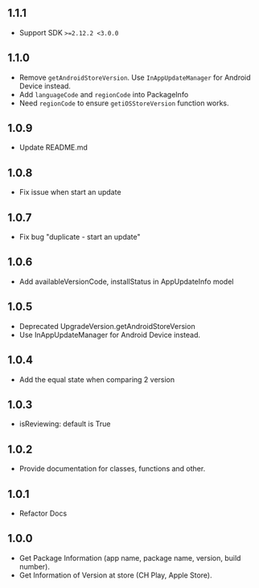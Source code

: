 ## 1.1.1

* Support SDK `>=2.12.2 <3.0.0`

## 1.1.0

* Remove `getAndroidStoreVersion`. Use `InAppUpdateManager` for Android Device instead.
* Add `languageCode` and `regionCode` into PackageInfo
* Need `regionCode` to ensure `getiOSStoreVersion` function works.

## 1.0.9

* Update README.md

## 1.0.8

* Fix issue when start an update

## 1.0.7

* Fix bug "duplicate - start an update"

## 1.0.6

* Add availableVersionCode, installStatus in AppUpdateInfo model

## 1.0.5

* Deprecated UpgradeVersion.getAndroidStoreVersion
* Use InAppUpdateManager for Android Device instead.

## 1.0.4

* Add the equal state when comparing 2 version

## 1.0.3

* isReviewing: default is True

## 1.0.2

* Provide documentation for classes, functions and other.

## 1.0.1

* Refactor Docs

## 1.0.0

* Get Package Information (app name, package name, version, build number).
* Get Information of Version at store (CH Play, Apple Store).
